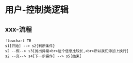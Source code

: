 # 用户-控制类逻辑

## xxx-流程

```graph
flowchart TB
s1[开始] --> s2{判断条件}
s2 --假--> s3[抛出异常<br>这个信息比较长,<br>所以我们添加上换行]
s2 --真--> s4[下一步操作] --> s5[结束]
```
